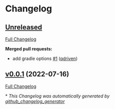 # Changelog

## [Unreleased](https://github.com/qdriven/qabox-java/tree/HEAD)

[Full Changelog](https://github.com/qdriven/qabox-java/compare/v0.0.1...HEAD)

**Merged pull requests:**

- add gradle options [\#1](https://github.com/qdriven/qabox-java/pull/1) ([qdriven](https://github.com/qdriven))

## [v0.0.1](https://github.com/qdriven/qabox-java/tree/v0.0.1) (2022-07-16)

[Full Changelog](https://github.com/qdriven/qabox-java/compare/6e904289a9a5e9792f29a821175cb44848c13265...v0.0.1)



\* *This Changelog was automatically generated by [github_changelog_generator](https://github.com/github-changelog-generator/github-changelog-generator)*
